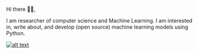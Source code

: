 Hi there 👋🏻,

I am researcher of computer science and Machine Learning. I am interested in, write about, and develop (open source) machine learning models using Python.


[![alt text](https://cdn.hackernoon.com/images/f2px36fy.gif)](https://github.com/samanemami)
